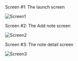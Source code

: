 Screen #1: The launch screen

![Screen1](https://user-images.githubusercontent.com/68817302/108341939-38983e00-7200-11eb-9860-1e777c6b7775.jpg)

Screen #2: The Add note screen

![Screen2](https://user-images.githubusercontent.com/68817302/108342150-7a28e900-7200-11eb-808b-262f9482c9e6.jpg)

Screen #3: The note detail screen

![Screen3](https://user-images.githubusercontent.com/68817302/108342195-8745d800-7200-11eb-8509-568eae61d9e9.jpg)
